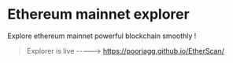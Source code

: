 # Ethereum mainnet explorer

Explore ethereum mainnet powerful blockchain smoothly !

> Explorer is live -----> https://pooriagg.github.io/EtherScan/
